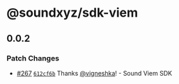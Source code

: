 # @soundxyz/sdk-viem

## 0.0.2

### Patch Changes

- [#267](https://github.com/soundxyz/sdk/pull/267) [`612cf6b`](https://github.com/soundxyz/sdk/commit/612cf6b7fea7b89b7120474547a8104ebd4a3325) Thanks [@vigneshka](https://github.com/vigneshka)! - Sound Viem SDK
